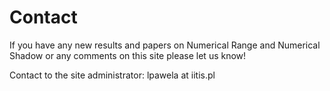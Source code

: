 Contact
=======

If you have any new results and papers on Numerical Range and Numerical
Shadow or any comments on this site please let us know!

Contact to the site administrator: lpawela at iitis.pl
